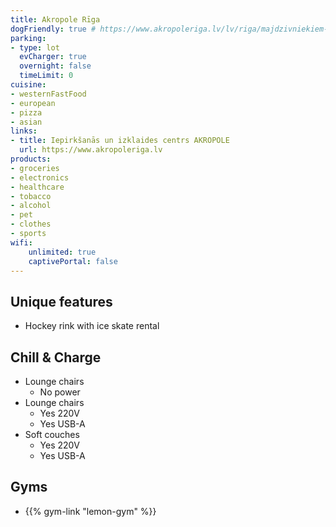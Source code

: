 ```yaml
---
title: Akropole Rīga
dogFriendly: true # https://www.akropoleriga.lv/lv/riga/majdzivniekiem-draudzigi
parking:
- type: lot
  evCharger: true
  overnight: false
  timeLimit: 0
cuisine:
- westernFastFood
- european
- pizza
- asian
links:
- title: Iepirkšanās un izklaides centrs AKROPOLE
  url: https://www.akropoleriga.lv
products:
- groceries
- electronics
- healthcare
- tobacco
- alcohol
- pet
- clothes
- sports
wifi:
    unlimited: true
    captivePortal: false
---
```


## Unique features
- Hockey rink with ice skate rental

## Chill & Charge
- Lounge chairs
    - No power
- Lounge chairs
    - Yes 220V 
    - Yes USB-A
- Soft couches
    - Yes 220V 
    - Yes USB-A

## Gyms
- {{% gym-link "lemon-gym" %}}
